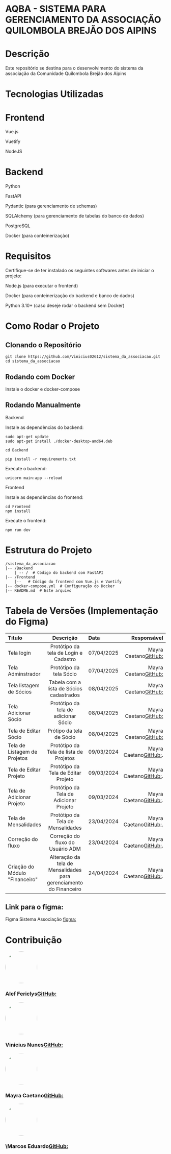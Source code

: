 # AQBA - SISTEMA PARA GERENCIAMENTO DA ASSOCIAÇÃO QUILOMBOLA BREJÃO DOS AIPINS

# Descrição

Este repositório se destina para o desenvolvimento do sistema da associação da Comunidade Quilombola Brejão dos Aipins

# Tecnologias Utilizadas

# Frontend

Vue.js

Vuetify

NodeJS

# Backend

Python

FastAPI

Pydantic (para gerenciamento de schemas)

SQLAlchemy (para gerenciamento de tabelas do banco de dados)

PostgreSQL

Docker (para conteinerização)

# Requisitos

Certifique-se de ter instalado os seguintes softwares antes de iniciar o projeto:

Node.js (para executar o frontend)

Docker (para conteinerização do backend e banco de dados)

Python 3.10+ (caso deseje rodar o backend sem Docker)

# Como Rodar o Projeto

## Clonando o Repositório

```
git clone https://github.com/Vinicius02612/sistema_da_associacao.git
cd sistema_da_associacao
```

## Rodando com Docker

Instale o docker e docker-compose


## Rodando Manualmente

Backend

Instale as dependências do backend: 

```
sudo apt-get update
sudo apt-get install ./docker-desktop-amd64.deb

```


```
cd Backend

pip install -r requirements.txt 
```

Execute o backend:

``` 
uvicorn main:app --reload 
```

Frontend

Instale as dependências do frontend:

``` 
cd Frontend 
npm install 
```

Execute o frontend:

``` 
npm run dev
```


# Estrutura do Projeto

```
/sistema_da_associacao
|-- /Backend
    | -- /  # Código do backend com FastAPI
|-- /Frontend
    |--   # Código do frontend com Vue.js e Vuetify
|-- docker-compose.yml  # Configuração do Docker
|-- README.md  # Este arquivo
```


# Tabela de Versões (Implementação do Figma)

| Titulo       | Descrição                       | Data           | Responsável                                        | 
| :---         |     :---:                       | :---           |      ---:                                          |
| Tela login   | Protótipo da tela de Login  e Cadastro |  07/04/2025    | Mayra Caetano[GitHub:](https://github.comMay-Raa)  |
| Tela Adminstrador   | Protótipo da tela Sócio   |  07/04/2025    | Mayra Caetano[GitHub:](https://github.com/May-Raa) |
| Tela listagem de Sócios | Tabela com a lista de Sócios cadastrados| 08/04/2025 | Mayra Caetano[GitHub:](https://github.com/May-Raa) |
| Tela Adicionar Sócio | Protótipo da tela de adicionar Sócio | 08/04/2025 | Mayra Caetano[GitHub:](https://github.com/May-Raa) |
| Tela de Editar Sócio | Prótipo da tela de Sócio | 08/04/2025 | Mayra Caetano[GitHub:](https://github.com/May-Raa)
| Tela de Listagem de Projetos | Protótipo da Tela de lista de Projetos| 09/03/2024 |  Mayra Caetano[GitHub:](https://github.com/May-Raa).|
| Tela de Editar Projeto | Protótipo da Tela de Editar Projeto| 09/03/2024 |  Mayra Caetano[GitHub:](https://github.com/May-Raa).|
| Tela de Adicionar Projeto | Protótipo da Tela de Adicionar Projeto| 09/03/2024 |  Mayra Caetano[GitHub:](https://github.com/May-Raa).|
| Tela de Mensalidades | Protótipo da Tela de Mensalidades| 23/04/2024 |  Mayra Caetano[GitHub:](https://github.com/May-Raa).|
| Correção do fluxo | Correção do fluxo do Usuário ADM| 23/04/2024 |  Mayra Caetano[GitHub:](https://github.com/May-Raa).|
| Criação do Módulo "Financeiro" | Alteração da tela de Mensalidades para gerenciamento do Financeiro| 24/04/2024 |  Mayra Caetano[GitHub:](https://github.com/May-Raa).|


## Link para o figma:

Figma Sistema Associação [figma:](https://www.figma.com/design/qz8cxCq66quwiOBnGCdRZ0/Sistema-Associa%C3%A7%C3%A3o?node-id=558-16&p=f&t=7RM1VE3pdhgqcce0-0)


# Contribuição

<img src="https://github.com/aleffericlys.png" width="100" height="100" style="border-radius: 50%;" > <h3>Alef Fericlys[GitHub:](https://github.com/aleffericlys)</h3> 

<img src="https://github.com/Vinicius02612.png" width="100" height="100" style="border-radius: 50%;"><h3>Vinicius Nunes[GitHub:](https://github.com/Vinicius02612)</h3> 

<img src="https://github.com/May-Raa.png" width="100" height="100" style="border-radius: 50%;" ><h3>Mayra Caetano[GitHub:](https://github.com/May-Raa) 
</h3> 

<img src="https://github.com/Mrprince0421.png" width="100" height="100" style="border-radius: 50%;" ><h3>\Marcos Eduardo[GitHub:](https://github.com/Mrprince0421) 
</h3> 


